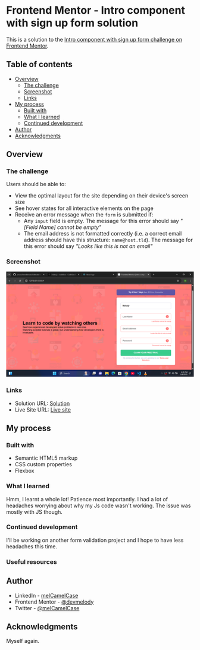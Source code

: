 # Frontend Mentor - Intro component with sign up form solution

This is a solution to the [Intro component with sign up form challenge on Frontend Mentor](https://www.frontendmentor.io/challenges/intro-component-with-signup-form-5cf91bd49edda32581d28fd1). 

## Table of contents

- [Overview](#overview)
  - [The challenge](#the-challenge)
  - [Screenshot](#screenshot)
  - [Links](#links)
- [My process](#my-process)
  - [Built with](#built-with)
  - [What I learned](#what-i-learned)
  - [Continued development](#continued-development)
- [Author](#author)
- [Acknowledgments](#acknowledgments)


## Overview

### The challenge

Users should be able to:

- View the optimal layout for the site depending on their device's screen size
- See hover states for all interactive elements on the page
- Receive an error message when the `form` is submitted if:
  - Any `input` field is empty. The message for this error should say *"[Field Name] cannot be empty"*
  - The email address is not formatted correctly (i.e. a correct email address should have this structure: `name@host.tld`). The message for this error should say *"Looks like this is not an email"*

### Screenshot

![](./images/Screenshot.png)


### Links

- Solution URL: [Solution](https://github.com/devmelody/Form-validation-1)
- Live Site URL: [Live site](https://devmelody.github.io/Form-validation-1)

## My process

### Built with

- Semantic HTML5 markup
- CSS custom properties
- Flexbox



### What I learned
Hmm, I learnt a whole lot! Patience most importantly. I had a lot of headaches worrying about why my Js code wasn't working. The issue was mostly with JS though.
### Continued development

I'll be working on another form validation project and I hope to have less headaches this time.

### Useful resources



## Author
- LinkedIn - [melCamelCase](https://linkedin.com/in/melcamelcase)
- Frontend Mentor - [@devmelody](https://frontendmentor.io/profile/devmelody)
- Twitter - [@melCamelCase](https://x.com/melcamelcase)


## Acknowledgments

Myself again.
